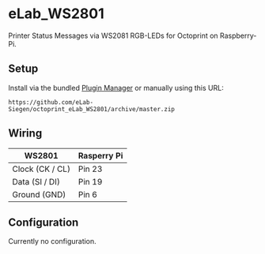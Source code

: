 # eLab_WS2801

Printer Status Messages via WS2081 RGB-LEDs for Octoprint on Raspberry-Pi.

## Setup

Install via the bundled [Plugin Manager](https://github.com/foosel/OctoPrint/wiki/Plugin:-Plugin-Manager)
or manually using this URL:

    https://github.com/eLab-Siegen/octoprint_eLab_WS2801/archive/master.zip

## Wiring
| WS2801          | Rasperry Pi   |
| -------------   |---------------|
| Clock (CK / CL) | Pin 23        |
| Data (SI / DI)  | Pin 19        |
| Ground (GND)    | Pin 6         |
      

## Configuration

Currently no configuration.
